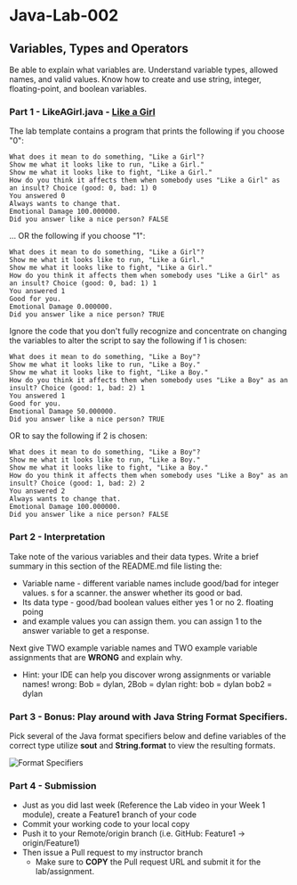 # Java-Lab-002

## Variables, Types and Operators

Be able to explain what variables are. Understand variable types, allowed names, and valid values.
Know how to create and use string, integer, floating-point, and boolean variables.

### Part 1 - LikeAGirl.java - [Like a Girl](https://www.youtube.com/watch?v=5yLXrWLvwAo)

The lab template contains a program that prints the following if you choose "0":
```
What does it mean to do something, "Like a Girl"?
Show me what it looks like to run, "Like a Girl."
Show me what it looks like to fight, "Like a Girl."
How do you think it affects them when somebody uses "Like a Girl" as an insult? Choice (good: 0, bad: 1) 0
You answered 0
Always wants to change that.
Emotional Damage 100.000000.
Did you answer like a nice person? FALSE
```
... OR the following if you choose "1":
```
What does it mean to do something, "Like a Girl"?
Show me what it looks like to run, "Like a Girl."
Show me what it looks like to fight, "Like a Girl."
How do you think it affects them when somebody uses "Like a Girl" as an insult? Choice (good: 0, bad: 1) 1
You answered 1
Good for you.
Emotional Damage 0.000000.
Did you answer like a nice person? TRUE
```

Ignore the code that you don't fully recognize and concentrate on changing the variables to alter the script to say the following if 1 is chosen:
```
What does it mean to do something, "Like a Boy"?
Show me what it looks like to run, "Like a Boy."
Show me what it looks like to fight, "Like a Boy."
How do you think it affects them when somebody uses "Like a Boy" as an insult? Choice (good: 1, bad: 2) 1
You answered 1
Good for you.
Emotional Damage 50.000000.
Did you answer like a nice person? TRUE
```
OR to say the following if 2 is chosen:
```
What does it mean to do something, "Like a Boy"?
Show me what it looks like to run, "Like a Boy."
Show me what it looks like to fight, "Like a Boy."
How do you think it affects them when somebody uses "Like a Boy" as an insult? Choice (good: 1, bad: 2) 2
You answered 2
Always wants to change that.
Emotional Damage 100.000000.
Did you answer like a nice person? FALSE
```

### Part 2 - Interpretation
Take note of the various variables and their data types. Write a brief summary in this section of the README.md file listing the:
* Variable name - different variable names include good/bad for integer values. s for a scanner. the answer whether its good or bad.
* Its data type - good/bad boolean values either yes 1 or no 2. floating poing
* and example values you can assign them. you can assign 1 to the answer variable to get a response.

Next give TWO example variable names and TWO example variable assignments that are **WRONG** and explain why.
* Hint: your IDE can help you discover wrong assignments or variable names!
wrong: Bob = dylan,  2Bob = dylan right: bob = dylan bob2 = dylan
### Part 3 - Bonus: Play around with Java String Format Specifiers.

Pick several of the Java format specifiers below and define variables of the correct type utilize **sout** and **String.format** to view the resulting formats.

![Format Specifiers](JavaStringFormatSpecifiers.png)

### Part 4 - Submission
* Just as you did last week (Reference the Lab video in your Week 1 module), create a Feature1 branch of your code
* Commit your working code to your local copy
* Push it to your Remote/origin branch (i.e. GitHub: Feature1 -> origin/Feature1)
* Then issue a Pull request to my instructor branch
    * Make sure to **COPY** the Pull request URL and submit it for the lab/assignment.
